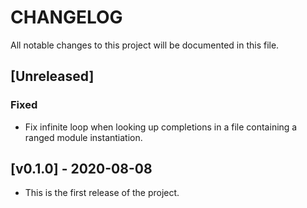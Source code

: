# CHANGELOG

All notable changes to this project will be documented in this file.

## [Unreleased]

### Fixed

- Fix infinite loop when looking up completions in a file containing a ranged
  module instantiation.

## [v0.1.0] - 2020-08-08

- This is the first release of the project.

